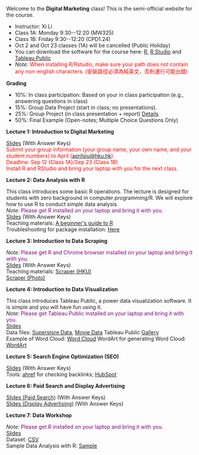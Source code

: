 Welcome to the **Digital Marketing** class! This is the semi-official website for the course.

- Instructor: Xi Li
- Class 1A: Monday 9:30--12:20 (MW325) 
- Class 1B: Friday 9:30--12:20 (CPD1.24)     
- Oct 2 and Oct 23 classes (1A) will be cancelled (Public Holiday)      
- You can download the software for the course here: [R](https://cloud.r-project.org/), [R Studio](https://www.rstudio.com/products/rstudio/download/#download) and [Tableau Public](https://www.tableau.com/products/public/download) 
- *Note:* <span style="color:red">When installing R/Rstudio, make sure your path does not contain any non-english characters. (安裝路徑必須為純英文，否則運行可能出錯) </span>     

**Grading**     

- 10%: In class participation: Based on your in class participation (e.g., answering questions in class)    
- 15%: Group Data Project (start in class; no presentations).     
- 25%: Group Project (in class presentation + report) [Details](https://ximarketing.github.io/class/DM/6c8b8d614dbc9ef7495e200548cdc4116f7e4d4e/project)       
- 50%: Final Example (Open-notes; Multiple Choice Questions Only)     

**Lecture 1: Introduction to Digital Marketing**

[Slides](https://ximarketing.github.io/class/DM/ad65ec0a487abf7510fac6d6b7e522c6039e71c9/Introduction.pdf) (With Answer Keys)               
<span style="color:red">Submit your group information (your group name, your own name, and your student numbers) to April (aprilsiu@hku.hk).</span>     
<span style="color:red">Deadline: Sep 12 (Class 1A)/Sep 23 (Class 1B) </span>     
<span style="color:red">Install R and RStudio and bring your laptop with you for the next class.</span>      

**Lecture 2: Data Analysis with R**     

This class introduces some basic R operations. The lecture is designed for students with zero background in computer programming/R. We will explore how to use R to conduct simple data analysis.    
*Note:* <span style="color:purple">Please get R installed on your laptop and bring it with you. </span>       
[Slides](https://ximarketing.github.io/class/DM/ad65ec0a487abf7510fac6d6b7e522c6039e71c9/R.pdf) (With Answer Keys)     
Teaching materials: [A beginner's guide to R](https://ximarketing.github.io/class/R_basics.html)    
Troubleshooting for package installation: [Here](https://ximarketing.github.io/class/package.html)         

**Lecture 3: Introduction to Data Scraping**   

*Note:* <span style="color:purple">Please get R and Chrome browser installed on your laptop and bring it with you. </span>       
[Slides](https://ximarketing.github.io/class/DM/ad65ec0a487abf7510fac6d6b7e522c6039e71c9/webscraping.pdf) (With Answer Keys)       
Teaching materials: [Scraper (HKU)](https://ximarketing.github.io/class/ABOM/HKU-Scraper.html)      
[Scraper (Photo)](https://ximarketing.github.io/class/ABOM/HKU-Photo-Scraper.html)        

**Lecture 4: Introduction to Data Visualization**   

This class introduces Tableau Public, a power data visualization software. It is simple and you will have fun using it.    
*Note:* <span style="color:purple">Please get Tableau Public installed on your laptop and bring it with you. </span>       
[Slides](https://ximarketing.github.io/class/DM/ad65ec0a487abf7510fac6d6b7e522c6039e71c9/Tableau.pdf)    
Data files: [Superstore Data](https://ximarketing.github.io/class/Superstore_Data.xls), [Movie Data](https://ximarketing.github.io/class/Mojo_budget_data.xlsx)
Tableau Public [Gallery](https://public.tableau.com/en-gb/gallery/?tab=viz-of-the-day&type=viz-of-the-day)    
Example of Word Cloud: [Word Cloud](https://ximarketing.github.io/class/DM/Treemap.pdf)    WordArt for generating Word Cloud: [WordArt](https://wordart.com/)    

**Lecture 5: Search Engine Optimization (SEO)**    

[Slides](https://ximarketing.github.io/class/DM/ad65ec0a487abf7510fac6d6b7e522c6039e71c9/SEO.pdf) (With Answer Keys)        
Tools: [ahref](https://ahrefs.com/backlink-checker) for checking backlinks; [HubSpot](https://website.grader.com/)     

**Lecture 6: Paid Search and Display Advertising**   
  
[Slides (Paid Search)](https://ximarketing.github.io/class/DM/ad65ec0a487abf7510fac6d6b7e522c6039e71c9/PPC.pdf) (With Answer Keys)      
[Slides (Display Advertising)](https://ximarketing.github.io/class/DM/ad65ec0a487abf7510fac6d6b7e522c6039e71c9/Display.pdf) (With Answer Keys)     

**Lecture 7: Data Workshop**     

*Note:* <span style="color:purple">Please get R installed on your laptop and bring it with you. </span>      
[Slides](https://ximarketing.github.io/class/DM/ad65ec0a487abf7510fac6d6b7e522c6039e71c9/Kick.pdf)                
Dataset: [CSV](https://ximarketing.github.io/class/Kickstarter-Project.csv)    
Sample Data Analysis with R: [Sample](https://ximarketing.github.io/class/Kickstarter-Project.html)     
